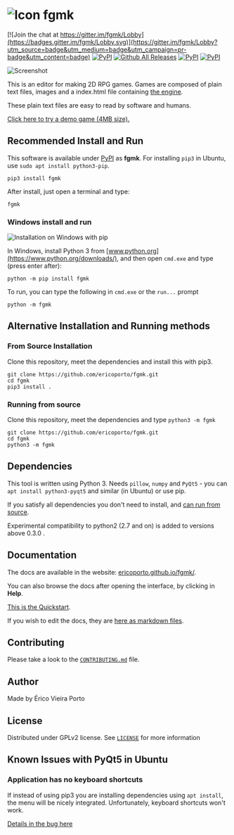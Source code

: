 ![Icon](iconTiny.png) fgmk
==========================

[![Join the chat at https://gitter.im/fgmk/Lobby](https://badges.gitter.im/fgmk/Lobby.svg)](https://gitter.im/fgmk/Lobby?utm_source=badge&utm_medium=badge&utm_campaign=pr-badge&utm_content=badge)
[![PyPI](https://img.shields.io/pypi/v/fgmk.svg?maxAge=3600)](https://pypi.python.org/pypi/fgmk)
[![Github All Releases](https://img.shields.io/github/downloads/ericoporto/fgmk/total.svg?maxAge=3600)](https://github.com/ericoporto/fgmk/releases)
[![PyPI](https://img.shields.io/pypi/pyversions/fgmk.svg?maxAge=86400)](https://www.python.org/downloads/)
[![PyPI](https://img.shields.io/pypi/l/fgmk.svg?maxAge=2592000)](LICENSE)

![Screenshot](screenshot.png)

This is an editor for making 2D RPG games.
Games are composed of plain text files, images and a index.html file containing
[the engine](https://github.com/ericoporto/fgmkJsEngine).

These plain text files are easy to read by software and humans.

[Click here to try a demo game (4MB size). ](https://ericoporto.github.io/fgmkJsEngine/index.html)

Recommended Install and Run
--------------------------

This software is available under [PyPI](https://pypi.python.org/pypi/fgmk)
as **fgmk**. For installing `pip3` in Ubuntu, use `sudo apt install python3-pip`.

    pip3 install fgmk

After install, just open a terminal and type:

    fgmk

### Windows install and run

![Installation on Windows with pip](win_fgmk_install.gif)

In Windows, install Python 3 from [www.python.org](https://www.python.org/downloads/), and then open `cmd.exe` and type (press enter after):

    python -m pip install fgmk

To run, you can type the following in `cmd.exe` or the `run...` prompt

    python -m fgmk


Alternative Installation and Running methods
--------------------------------------------

### From Source Installation

Clone this repository, meet the dependencies and install this with pip3.

    git clone https://github.com/ericoporto/fgmk.git
    cd fgmk
    pip3 install .

### Running from source

Clone this repository, meet the dependencies and type `python3 -m fgmk`

    git clone https://github.com/ericoporto/fgmk.git
    cd fgmk
    python3 -m fgmk

Dependencies
------------

This tool is written using Python 3. Needs `pillow`, `numpy` and `PyQt5` -
you can `apt install python3-pyqt5` and similar (in Ubuntu) or use pip.

If you satisfy all dependencies you don't need to install, and [can run from source](#running-from-source).

Experimental compatibility to python2 (2.7 and on) is added to versions above
0.3.0 .


Documentation
-------------

The docs are available in the website: [ericoporto.github.io/fgmk/](http://ericoporto.github.io/fgmk/).

You can also browse the docs after opening the interface, by clicking in **Help**.

[This is the Quickstart](docs/Markdown/Quickstart/Quickstart.md).

If you wish to edit the docs, they are [here as markdown files](docs/Markdown/index.md).


Contributing
------------

Please take a look to the [`CONTRIBUTING.md`](CONTRIBUTING.md) file.


Author
------

Made by Érico Vieira Porto


License
-------

Distributed under GPLv2 license. See [`LICENSE`](LICENSE) for more information


Known Issues with PyQt5 in Ubuntu
---------------------------------

### Application has no keyboard shortcuts

If instead of using pip3 you are installing dependencies using `apt install`,
the menu will be nicely integrated. Unfortunately, keyboard shortcuts won't
work.

[Details in the bug here](https://bugs.launchpad.net/appmenu-qt5/+bug/1380702)
